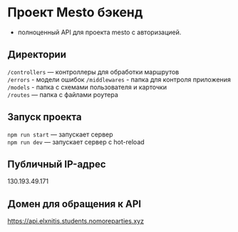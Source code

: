 # Проект Mesto бэкенд
  - полноценный API для проекта mesto с авторизацией.

## Директории

`/controllers` — контроллеры для обработки маршрутов  
`/errors` - модели ошибок
`/middlewares` - папка для контроля приложения
`/models` - папка с схемами пользователя и карточки   
`/routes` — папка с файлами роутера  
  
## Запуск проекта

`npm run start` — запускает сервер   
`npm run dev` — запускает сервер с hot-reload

## Публичный IP-адрес

130.193.49.171

## Домен для обращения к API

https://api.elxnitis.students.nomoreparties.xyz

